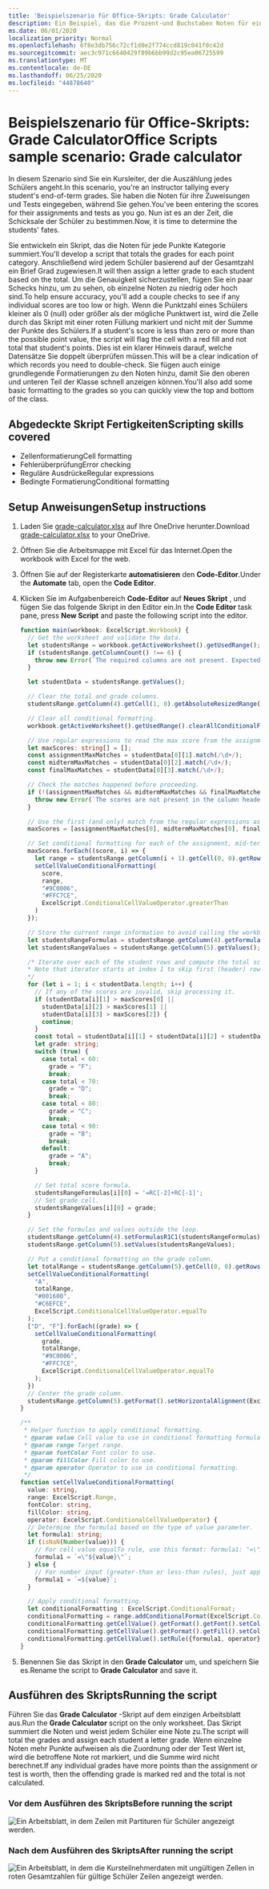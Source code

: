 ```yaml
---
title: 'Beispielszenario für Office-Skripts: Grade Calculator'
description: Ein Beispiel, das die Prozent-und Buchstaben Noten für eine Kursteilnehmer Klasse bestimmt.
ms.date: 06/01/2020
localization_priority: Normal
ms.openlocfilehash: 6f8e3db756c72cf1d0e2f774ccd819c041f0c42d
ms.sourcegitcommit: aec3c971c6640429f89b6bb99d2c95ea06725599
ms.translationtype: MT
ms.contentlocale: de-DE
ms.lasthandoff: 06/25/2020
ms.locfileid: "44878640"
---
```

# <a name="office-scripts-sample-scenario-grade-calculator"></a><span data-ttu-id="a3db7-103">Beispielszenario für Office-Skripts: Grade Calculator</span><span class="sxs-lookup"><span data-stu-id="a3db7-103">Office Scripts sample scenario: Grade calculator</span></span>

<span data-ttu-id="a3db7-104">In diesem Szenario sind Sie ein Kursleiter, der die Auszählung jedes Schülers angeht.</span><span class="sxs-lookup"><span data-stu-id="a3db7-104">In this scenario, you're an instructor tallying every student's end-of-term grades.</span></span> <span data-ttu-id="a3db7-105">Sie haben die Noten für ihre Zuweisungen und Tests eingegeben, während Sie gehen.</span><span class="sxs-lookup"><span data-stu-id="a3db7-105">You've been entering the scores for their assignments and tests as you go.</span></span> <span data-ttu-id="a3db7-106">Nun ist es an der Zeit, die Schicksale der Schüler zu bestimmen.</span><span class="sxs-lookup"><span data-stu-id="a3db7-106">Now, it is time to determine the students' fates.</span></span>

<span data-ttu-id="a3db7-107">Sie entwickeln ein Skript, das die Noten für jede Punkte Kategorie summiert.</span><span class="sxs-lookup"><span data-stu-id="a3db7-107">You'll develop a script that totals the grades for each point category.</span></span> <span data-ttu-id="a3db7-108">Anschließend wird jedem Schüler basierend auf der Gesamtzahl ein Brief Grad zugewiesen.</span><span class="sxs-lookup"><span data-stu-id="a3db7-108">It will then assign a letter grade to each student based on the total.</span></span> <span data-ttu-id="a3db7-109">Um die Genauigkeit sicherzustellen, fügen Sie ein paar Schecks hinzu, um zu sehen, ob einzelne Noten zu niedrig oder hoch sind.</span><span class="sxs-lookup"><span data-stu-id="a3db7-109">To help ensure accuracy, you'll add a couple checks to see if any individual scores are too low or high.</span></span> <span data-ttu-id="a3db7-110">Wenn die Punktzahl eines Schülers kleiner als 0 (null) oder größer als der mögliche Punktwert ist, wird die Zelle durch das Skript mit einer roten Füllung markiert und nicht mit der Summe der Punkte des Schülers.</span><span class="sxs-lookup"><span data-stu-id="a3db7-110">If a student's score is less than zero or more than the possible point value, the script will flag the cell with a red fill and not total that student's points.</span></span> <span data-ttu-id="a3db7-111">Dies ist ein klarer Hinweis darauf, welche Datensätze Sie doppelt überprüfen müssen.</span><span class="sxs-lookup"><span data-stu-id="a3db7-111">This will be a clear indication of which records you need to double-check.</span></span> <span data-ttu-id="a3db7-112">Sie fügen auch einige grundlegende Formatierungen zu den Noten hinzu, damit Sie den oberen und unteren Teil der Klasse schnell anzeigen können.</span><span class="sxs-lookup"><span data-stu-id="a3db7-112">You'll also add some basic formatting to the grades so you can quickly view the top and bottom of the class.</span></span>

## <a name="scripting-skills-covered"></a><span data-ttu-id="a3db7-113">Abgedeckte Skript Fertigkeiten</span><span class="sxs-lookup"><span data-stu-id="a3db7-113">Scripting skills covered</span></span>

- <span data-ttu-id="a3db7-114">Zellenformatierung</span><span class="sxs-lookup"><span data-stu-id="a3db7-114">Cell formatting</span></span>
- <span data-ttu-id="a3db7-115">Fehlerüberprüfung</span><span class="sxs-lookup"><span data-stu-id="a3db7-115">Error checking</span></span>
- <span data-ttu-id="a3db7-116">Reguläre Ausdrücke</span><span class="sxs-lookup"><span data-stu-id="a3db7-116">Regular expressions</span></span>
- <span data-ttu-id="a3db7-117">Bedingte Formatierung</span><span class="sxs-lookup"><span data-stu-id="a3db7-117">Conditional formatting</span></span>

## <a name="setup-instructions"></a><span data-ttu-id="a3db7-118">Setup Anweisungen</span><span class="sxs-lookup"><span data-stu-id="a3db7-118">Setup instructions</span></span>

1. <span data-ttu-id="a3db7-119">Laden Sie <a href="grade-calculator.xlsx">grade-calculator.xlsx</a> auf Ihre OneDrive herunter.</span><span class="sxs-lookup"><span data-stu-id="a3db7-119">Download <a href="grade-calculator.xlsx">grade-calculator.xlsx</a> to your OneDrive.</span></span>

2. <span data-ttu-id="a3db7-120">Öffnen Sie die Arbeitsmappe mit Excel für das Internet.</span><span class="sxs-lookup"><span data-stu-id="a3db7-120">Open the workbook with Excel for the web.</span></span>

3. <span data-ttu-id="a3db7-121">Öffnen Sie auf der Registerkarte **automatisieren** den **Code-Editor**.</span><span class="sxs-lookup"><span data-stu-id="a3db7-121">Under the **Automate** tab, open the **Code Editor**.</span></span>

4. <span data-ttu-id="a3db7-122">Klicken Sie im Aufgabenbereich **Code-Editor** auf **Neues Skript** , und fügen Sie das folgende Skript in den Editor ein.</span><span class="sxs-lookup"><span data-stu-id="a3db7-122">In the **Code Editor** task pane, press **New Script** and paste the following script into the editor.</span></span>

    ```TypeScript
    function main(workbook: ExcelScript.Workbook) {
      // Get the worksheet and validate the data.
      let studentsRange = workbook.getActiveWorksheet().getUsedRange();
      if (studentsRange.getColumnCount() !== 6) {
        throw new Error(`The required columns are not present. Expected column headers: "Student ID | Assignment score | Mid-term | Final | Total | Grade"`);
      }

      let studentData = studentsRange.getValues();

      // Clear the total and grade columns.
      studentsRange.getColumn(4).getCell(1, 0).getAbsoluteResizedRange(studentData.length - 1, 2).clear();

      // Clear all conditional formatting.
      workbook.getActiveWorksheet().getUsedRange().clearAllConditionalFormats();

      // Use regular expressions to read the max score from the assignment, mid-term, and final scores columns.
      let maxScores: string[] = [];
      const assignmentMaxMatches = studentData[0][1].match(/\d+/);
      const midtermMaxMatches = studentData[0][2].match(/\d+/);
      const finalMaxMatches = studentData[0][3].match(/\d+/);

      // Check the matches happened before proceeding.
      if (!(assignmentMaxMatches && midtermMaxMatches && finalMaxMatches)) {
        throw new Error(`The scores are not present in the column headers. Expected format: "Assignments (n)|Mid-term (n)|Final (n)"`);
      }

      // Use the first (and only) match from the regular expressions as the max scores.
      maxScores = [assignmentMaxMatches[0], midtermMaxMatches[0], finalMaxMatches[0]];

      // Set conditional formatting for each of the assignment, mid-term, and final scores columns.
      maxScores.forEach((score, i) => {
        let range = studentsRange.getColumn(i + 1).getCell(0, 0).getRowsBelow(studentData.length - 1);
        setCellValueConditionalFormatting(
          score,
          range,
          "#9C0006",
          "#FFC7CE",
          ExcelScript.ConditionalCellValueOperator.greaterThan
        )
      });

      // Store the current range information to avoid calling the workbook in the loop.
      let studentsRangeFormulas = studentsRange.getColumn(4).getFormulasR1C1();
      let studentsRangeValues = studentsRange.getColumn(5).getValues();

      /* Iterate over each of the student rows and compute the total score and letter grade.
      * Note that iterator starts at index 1 to skip first (header) row.
      */
      for (let i = 1; i < studentData.length; i++) {
        // If any of the scores are invalid, skip processing it.
        if (studentData[i][1] > maxScores[0] ||
          studentData[i][2] > maxScores[1] ||
          studentData[i][3] > maxScores[2]) {
          continue;
        }
        const total = studentData[i][1] + studentData[i][2] + studentData[i][3];
        let grade: string;
        switch (true) {
          case total < 60:
            grade = "F";
            break;
          case total < 70:
            grade = "D";
            break;
          case total < 80:
            grade = "C";
            break;
          case total < 90:
            grade = "B";
            break;
          default:
            grade = "A";
            break;
        }

        // Set total score formula.
        studentsRangeFormulas[i][0] = '=RC[-2]+RC[-1]';
        // Set grade cell.
        studentsRangeValues[i][0] = grade;
      }

      // Set the formulas and values outside the loop.
      studentsRange.getColumn(4).setFormulasR1C1(studentsRangeFormulas);
      studentsRange.getColumn(5).setValues(studentsRangeValues);

      // Put a conditional formatting on the grade column.
      let totalRange = studentsRange.getColumn(5).getCell(0, 0).getRowsBelow(studentData.length - 1);
      setCellValueConditionalFormatting(
        "A",
        totalRange,
        "#001600",
        "#C6EFCE",
        ExcelScript.ConditionalCellValueOperator.equalTo
      );
      ["D", "F"].forEach((grade) => {
        setCellValueConditionalFormatting(
          grade,
          totalRange,
          "#9C0006",
          "#FFC7CE",
          ExcelScript.ConditionalCellValueOperator.equalTo
        );
      })
      // Center the grade column.
      studentsRange.getColumn(5).getFormat().setHorizontalAlignment(ExcelScript.HorizontalAlignment.center);
    }

    /**
     * Helper function to apply conditional formatting.
     * @param value Cell value to use in conditional formatting formula1.
     * @param range Target range.
     * @param fontColor Font color to use.
     * @param fillColor Fill color to use.
     * @param operator Operator to use in conditional formatting.
     */
    function setCellValueConditionalFormatting(
      value: string,
      range: ExcelScript.Range,
      fontColor: string,
      fillColor: string,
      operator: ExcelScript.ConditionalCellValueOperator) {
      // Determine the formula1 based on the type of value parameter.
      let formula1: string;
      if (isNaN(Number(value))) {
        // For cell value equalTo rule, use this format: formula1: "=\"A\"",
        formula1 = `=\"${value}\"`;
      } else {
        // For number input (greater-than or less-than rules), just append '='.
        formula1 = `=${value}`;
      }

      // Apply conditional formatting.
      let conditionalFormatting : ExcelScript.ConditionalFormat;
      conditionalFormatting = range.addConditionalFormat(ExcelScript.ConditionalFormatType.cellValue);
      conditionalFormatting.getCellValue().getFormat().getFont().setColor(fontColor);
      conditionalFormatting.getCellValue().getFormat().getFill().setColor(fillColor);
      conditionalFormatting.getCellValue().setRule({formula1, operator});
    }
    ```

5. <span data-ttu-id="a3db7-123">Benennen Sie das Skript in den **Grade Calculator** um, und speichern Sie es.</span><span class="sxs-lookup"><span data-stu-id="a3db7-123">Rename the script to **Grade Calculator** and save it.</span></span>

## <a name="running-the-script"></a><span data-ttu-id="a3db7-124">Ausführen des Skripts</span><span class="sxs-lookup"><span data-stu-id="a3db7-124">Running the script</span></span>

<span data-ttu-id="a3db7-125">Führen Sie das **Grade Calculator** -Skript auf dem einzigen Arbeitsblatt aus.</span><span class="sxs-lookup"><span data-stu-id="a3db7-125">Run the **Grade Calculator** script on the only worksheet.</span></span> <span data-ttu-id="a3db7-126">Das Skript summiert die Noten und weist jedem Schüler eine Note zu.</span><span class="sxs-lookup"><span data-stu-id="a3db7-126">The script will total the grades and assign each student a letter grade.</span></span> <span data-ttu-id="a3db7-127">Wenn einzelne Noten mehr Punkte aufweisen als die Zuordnung oder der Test Wert ist, wird die betroffene Note rot markiert, und die Summe wird nicht berechnet.</span><span class="sxs-lookup"><span data-stu-id="a3db7-127">If any individual grades have more points than the assignment or test is worth, then the offending grade is marked red and the total is not calculated.</span></span>

### <a name="before-running-the-script"></a><span data-ttu-id="a3db7-128">Vor dem Ausführen des Skripts</span><span class="sxs-lookup"><span data-stu-id="a3db7-128">Before running the script</span></span>

![Ein Arbeitsblatt, in dem Zeilen mit Partituren für Schüler angezeigt werden.](../../images/scenario-grade-calculator-before.png)

### <a name="after-running-the-script"></a><span data-ttu-id="a3db7-130">Nach dem Ausführen des Skripts</span><span class="sxs-lookup"><span data-stu-id="a3db7-130">After running the script</span></span>

![Ein Arbeitsblatt, in dem die Kursteilnehmerdaten mit ungültigen Zellen in roten Gesamtzahlen für gültige Schüler Zeilen angezeigt werden.](../../images/scenario-grade-calculator-after.png)

